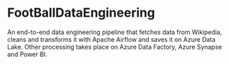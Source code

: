 # FootBallDataEngineering
An end-to-end data engineering pipeline that fetches data from Wikipedia, cleans and transforms it with Apache Airflow and saves it on Azure Data Lake. Other processing takes place on Azure Data Factory, Azure Synapse and Power BI.
